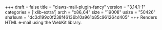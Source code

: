 +++
draft = false
title = "claws-mail-plugin-fancy"
version = "3.14.1-1"
categories = ['xlib-extra']
arch = "x86_64"
size = "19008"
usize = "50426"
sha1sum = "dc3d199c0f238f46136b10a961b85c961264d405"
+++
Renders HTML e-mail using the WebKit library.